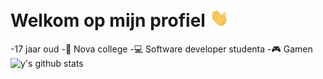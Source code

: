 
<h1 align="left">Welkom op mijn profiel <img src="https://raw.githubusercontent.com/ABSphreak/ABSphreak/master/gifs/Hi.gif" width="30px"> </h1>

-17 jaar oud
-🏫 Nova college
-💻 Software developer studenta
-🎮 Gamen 
<br>
![y's github stats](https://github-readme-stats.vercel.app/api?username=Y189470&show_icons=true&theme=radical)
<div align=left>
</br>
